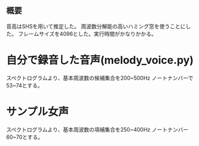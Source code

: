## 概要
音高はSHSを用いて推定した。
周波数分解能の高いハミング窓を使うことにした。 
フレームサイズを4096とした。実行時間がかなりかかる。

# 自分で録音した音声(melody_voice.py)
スペクトログラムより、基本周波数の候補集合を200~500Hz
ノートナンバーで53~74とする。

# サンプル女声
スペクトログラムより、基本周波数の項補集合を250~400Hz
ノートナンバー60~70とする。